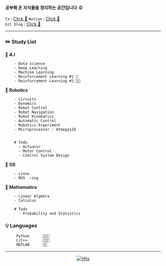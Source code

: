 #### 공부해 온 지식들을 정리하는 공간입니다 :D

`CV`       : [Click 🍑]()
`Notion`   : [Click 🍑](https://www.notion.so/24972913/Lee-Jong-Soo-9fc0f3e345104d69a49006082b8af375)   
`Git blog` : [Click 🍑](https://dldnxks12.github.io)

---

### **✏️ Study List**
  
🔹 **A.I**

        - Data science
        - Deep Learning
        - Machine Learning
        - Reinforcement Learning #1 🍑
        - Reinforcement Learning #2 🍑🍑
        
        
🔹 **Robotics**        
        
        - Circuits
        - Dynamics                
        - Robot Control   
        - Robot Navigation
        - Robot Kinematics
        - Automatic Control             
        - Robotics Experiment 
        - Microprocessor : Atmega128
        
        
        # Todo 
          - Actuator
          - Motor Control    
          - Control System Design  
        
       
🔹 **OS**

        - Linux
        - ROS  ~ing
        
🔹 **Mathematics**

        - Linear Algebra
        - Calculus 
        
        # Todo 
          - Probability and Statistics
       
        

### 💡 Languages

         Python      🍑🍑🍑
         C/C++       🍑🍑🍑
         MATLAB      🍑🍑

---

<div align="center">
        
[![Hits](https://hits.seeyoufarm.com/api/count/incr/badge.svg?url=https%3A%2F%2Fgithub.com%2Fdldnxks12%2Fhit-counter&count_bg=%23E783DA&title_bg=%23070707&icon=icq.svg&icon_color=%23EDE0E8&title=hits&edge_flat=false)](https://hits.seeyoufarm.com)  
        
</div>

